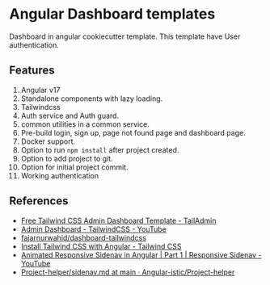 # Angular Dashboard templates

Dashboard in angular cookiecutter template. This template have User authentication.

## Features

1. Angular v17
2. Standalone components with lazy loading.
3. Tailwindcss
4. Auth service and Auth guard.
5. common utilities in a common service.
6. Pre-build login, sign up, page not found page and dashboard page.
7. Docker support.
8. Option to run `npm install` after project created.
9. Option to add project to git.
10. Option for initial project commit.
11. Working authentication

## References

- [Free Tailwind CSS Admin Dashboard Template - TailAdmin](https://tailadmin.com/)
- [Admin Dashboard - TailwindCSS - YouTube](https://www.youtube.com/watch?v=W2Hl8rtRZ2M)
- [fajarnurwahid/dashboard-tailwindcss](https://github.com/fajarnurwahid/dashboard-tailwindcss)
- [Install Tailwind CSS with Angular - Tailwind CSS](https://tailwindcss.com/docs/guides/angular)
- [Animated Responsive Sidenav in Angular | Part 1 | Responsive Sidenav - YouTube](https://www.youtube.com/watch?v=rAWlJMe_7rg)
- [Project-helper/sidenav.md at main · Angular-istic/Project-helper](https://github.com/Angular-istic/Project-helper/blob/main/sidenav.md)